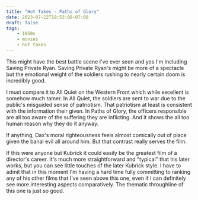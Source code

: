 ```yaml
---
title: "Hot Takes - Paths of Glory"
date: 2023-07-22T19:53:08-07:00
draft: false
tags:
    - 1950s
    - movies
    - hot takes
---
```

This might have the best battle scene I've ever seen and yes I'm including Saving Private Ryan. Saving Private Ryan's might be more of a spectacle but the emotional weight of the soldiers rushing to nearly certain doom is incredibly good.

I must compare it to All Quiet on the Western Front which while excellent is somehow much tamer. In All Quiet, the soldiers are sent to war due to the public's misguided sense of patriotism. That patriotism at least is consistent with the information their given. In Paths of Glory, the officers responsible are all too aware of the suffering they are inflicting. And it shows the all too human reason why they do it anyway.

If anything, Dax's moral righteousness feels almost comically out of place given the banal evil all around him. But that contrast really serves the film.

If this were anyone but Kubrick it could easily be the greatest film of a director's career. It's much more straightforward and "typical" that his later works, but you can see little touches of the later Kubrick style. I have to admit that in this moment I'm having a hard time fully committing to ranking any of his other films that I've seen above this one, even if I can definitely see more interesting aspects comparatively. The thematic throughline of this one is just so good.
